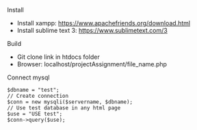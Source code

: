 Install
- Install xampp: https://www.apachefriends.org/download.html
- Install sublime text 3: https://www.sublimetext.com/3

Build
- Git clone link in htdocs folder
- Browser: localhost/projectAssignment/file_name.php

Connect mysql
  ```$servername = "localhost";
  $dbname = "test";
  // Create connection
  $conn = new mysqli($servername, $dbname);
  // Use test database in any html page
  $use = "USE test";
  $conn->query($use);
